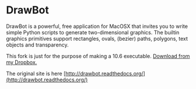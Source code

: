 DrawBot
=======

DrawBot is a powerful, free application for MacOSX that invites you to write simple Python scripts to generate two-dimensional graphics. The builtin graphics primitives support rectangles, ovals, (bezier) paths, polygons, text objects and transparency.


This fork is just for the purpose of making a 10.6 executable. [Download from my Dropbox.](https://goo.gl/22OHVh)


The original site is here [http://drawbot.readthedocs.org/](http://drawbot.readthedocs.org/)